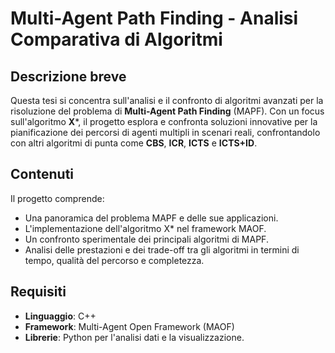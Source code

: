 # Multi-Agent Path Finding - Analisi Comparativa di Algoritmi

## Descrizione breve
Questa tesi si concentra sull'analisi e il confronto di algoritmi avanzati per la risoluzione del problema di **Multi-Agent Path Finding** (MAPF). Con un focus sull'algoritmo **X***, il progetto esplora e confronta soluzioni innovative per la pianificazione dei percorsi di agenti multipli in scenari reali, confrontandolo con altri algoritmi di punta come **CBS**, **ICR**, **ICTS** e **ICTS+ID**.

## Contenuti
Il progetto comprende:
- Una panoramica del problema MAPF e delle sue applicazioni.
- L'implementazione dell'algoritmo X* nel framework MAOF.
- Un confronto sperimentale dei principali algoritmi di MAPF.
- Analisi delle prestazioni e dei trade-off tra gli algoritmi in termini di tempo, qualità del percorso e completezza.

## Requisiti
- **Linguaggio**: C++
- **Framework**: Multi-Agent Open Framework (MAOF)
- **Librerie**: Python per l'analisi dati e la visualizzazione.
